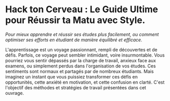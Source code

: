 # Hack ton Cerveau : Le Guide Ultime pour Réussir ta Matu avec Style.
_Pour mieux apprendre et réussir ses études plus facilement, ou comment optimiser ses efforts en étudiant de manière équilibré et efficace._

L'apprentissage est un voyage passionnant, rempli de découvertes et de défis. Parfois, ce voyage peut sembler intimidant, voire insurmontable. Vous pourriez vous sentir dépassés par la charge de travail, anxieux face aux examens, ou simplement perdus dans l'organisation de vos études. Ces sentiments sont normaux et partagés par de nombreux étudiants. Mais imaginez un instant que vous puissiez transformer ces défis en opportunités, cette anxiété en motivation, et cette confusion en clarté. C'est l'objectif des méthodes et stratégies de travail présentées dans cet ouvrage. 

